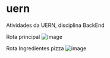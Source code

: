 # uern
Atividades da UERN, disciplina BackEnd

Rota principal
![image](https://github.com/user-attachments/assets/4422a7c5-fae6-4751-be6c-6cede86c8d85)


Rota Ingredientes pizza
![image](https://github.com/user-attachments/assets/14f220ac-8826-4ecc-9ea4-6bbe2ea8e5eb)
